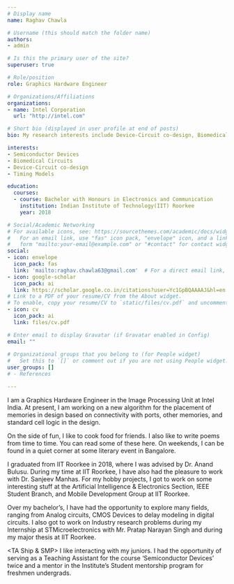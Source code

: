 ```yaml
---
# Display name
name: Raghav Chawla

# Username (this should match the folder name)
authors:
- admin

# Is this the primary user of the site?
superuser: true

# Role/position
role: Graphics Hardware Engineer

# Organizations/Affiliations
organizations:
- name: Intel Corporation
  url: "http://intel.com"

# Short bio (displayed in user profile at end of posts)
bio: My research interests include Device-Circuit co-design, Biomedical Circuits.

interests:
- Semiconductor Devices
- Biomedical Circuits
- Device-Circuit co-design
- Timing Models

education:
  courses:
  - course: Bachelor with Honours in Electronics and Communication
    institution: Indian Institute of Technology(IIT) Roorkee
    year: 2018

# Social/Academic Networking
# For available icons, see: https://sourcethemes.com/academic/docs/widgets/#icons
#   For an email link, use "fas" icon pack, "envelope" icon, and a link in the
#   form "mailto:your-email@example.com" or "#contact" for contact widget.
social:
- icon: envelope
  icon_pack: fas
  link: 'mailto:raghav.chawla63@gmail.com'  # For a direct email link, use "mailto:test@example.org".
- icon: google-scholar
  icon_pack: ai
  link: https://scholar.google.co.in/citations?user=Yc1GpBQAAAAJ&hl=en
# Link to a PDF of your resume/CV from the About widget.
# To enable, copy your resume/CV to `static/files/cv.pdf` and uncomment the lines below.  
- icon: cv
  icon_pack: ai
  link: files/cv.pdf

# Enter email to display Gravatar (if Gravatar enabled in Config)
email: ""
  
# Organizational groups that you belong to (for People widget)
#   Set this to `[]` or comment out if you are not using People widget.  
user_groups: []
# - References

---
```


I am a Graphics Hardware Engineer in the Image Processing Unit at Intel India. At present, I am working on a new algorithm for the placement of memories in design based on connectivity with ports, other memories, and standard cell logic in the design.  

On the side of fun, I like to cook food for friends. I also like to write poems from time to time. You can read some of these here. On weekends, I can be found in a quiet corner at some literary event in Bangalore. 

I graduated from IIT Roorkee in 2018, where I was advised by Dr. Anand Bulusu. During my time at IIT Roorkee, I have also had the pleasure to work with Dr. Sanjeev Manhas. For my hobby projects, I got to work on some interesting stuff at the Artificial Intelligence & Electronics Section, IEEE Student Branch, and Mobile Development Group at IIT Roorkee. 

Over my bachelor’s, I have had the opportunity to explore many fields, ranging from Analog circuits, CMOS Devices to delay modeling in digital circuits. I also got to work on Industry research problems during my Internship at STMicroelectronics with Mr. Pratap Narayan Singh and during my major thesis at IIT Roorkee.

<TA Ship & SMP> 
I like interacting with my juniors. I had the opportunity of serving as a Teaching Assistant for the course ‘Semiconductor Devices’ twice and a mentor in the Institute’s Student mentorship program for freshmen undergrads.
